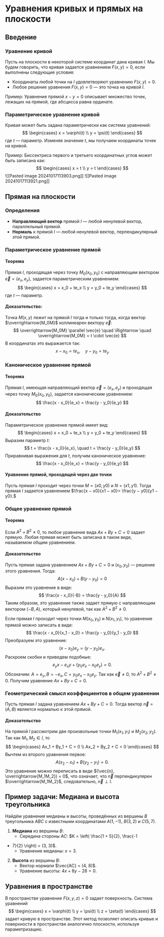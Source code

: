 # Уравнения кривых и прямых на плоскости

## Введение

### Уравнение кривой
Пусть на плоскости в некоторой системе координат дана кривая $l$. Мы будем говорить, что кривая задается уравнением $F(x, y) = 0$, если выполнены следующие условия:
- Координаты любой точки на $l$ удовлетворяют уравнению $F(x, y) = 0$.
- Любое решение уравнения $F(x, y) = 0$ — это точка на кривой $l$.

Пример: Уравнение прямой $x - y = 0$ описывает множество точек, лежащих на прямой, где абсцисса равна ординате.

### Параметрическое уравнение кривой
Кривая может быть задана параметрически как система уравнений:
$$
\begin{cases}
x = \varphi(t) \\
y = \psi(t)
\end{cases}
$$
где $t$ — параметр. Изменяя значение $t$, мы получаем координаты точек на кривой.

Пример: Биссектриса первого и третьего координатных углов может быть записана как:
$$
\begin{cases}
x = t \\
y = t
\end{cases}
$$
![[Pasted image 20241017113903.png]] ![[Pasted image 20241017113921.png]]
## Прямая на плоскости

### Определения

- **Направляющий вектор** прямой $l$ — любой ненулевой вектор, параллельный прямой.
- **Нормаль** к прямой $l$ — любой ненулевой вектор, перпендикулярный этой прямой.

### Параметрическое уравнение прямой

#### Теорема
Прямая $l$, проходящая через точку $M_0(x_0, y_0)$ с направляющим вектором $\vec{e} = (e_x, e_y)$, задается параметрическим уравнением:
$$
\begin{cases}
x = x_0 + te_x \\
y = y_0 + te_y
\end{cases}
$$
где $t$ — параметр.

#### Доказательство:
Точка $M(x, y)$ лежит на прямой $l$ тогда и только тогда, когда вектор $\overrightarrow{M_0M}$ коллинеарен вектору $\vec{e}$:
$$
\overrightarrow{M_0M} \parallel \vec{e} \quad \Rightarrow \quad \overrightarrow{M_0M} = t \cdot \vec{e}
$$
В координатах это выражается так:
$$
x - x_0 = te_x, \quad y - y_0 = te_y
$$

### Каноническое уравнение прямой

#### Теорема
Прямая $l$, имеющая направляющий вектор $\vec{e} = (e_x, e_y)$ и проходящая через точку $M_0(x_0, y_0)$, задается каноническим уравнением:
$$
\frac{x - x_0}{e_x} = \frac{y - y_0}{e_y}
$$

#### Доказательство
Параметрическое уравнение прямой имеет вид:
$$
\begin{cases}
x = x_0 + te_x \\
y = y_0 + te_y
\end{cases}
$$
Выразим параметр $t$:
$$
t = \frac{x - x_0}{e_x}, \quad t = \frac{y - y_0}{e_y}
$$
Приравнивая выражения для $t$, получим каноническое уравнение:
$$
\frac{x - x_0}{e_x} = \frac{y - y_0}{e_y}
$$
#### Уравнение прямой, проходящей через две точки
Пусть прямая $l$ проходит через точки $M = (x0, y0) \text{ и } N = (x1, y1).$ Тогда прямая $l$ задается уравнением $\frac{x − x0}{x1 − x0}= \frac{y − y0}{y1 − y0}.$
### Общее уравнение прямой

#### Теорема
Если $A^2 + B^2 \neq 0$, то любое уравнение вида $Ax + By + C = 0$ задает прямую. Любая прямая может быть записана в таком виде, называемом общим уравнением.

#### Доказательство
Пусть прямая задана уравнением $Ax + By + C = 0$ и $(x_0, y_0)$ — решение этого уравнения. Тогда:
$$
A(x - x_0) + B(y - y_0) = 0
$$
Выразим это уравнение в виде:
$$
\frac{x - x_0}{-B} = \frac{y - y_0}{A}
$$
Таким образом, это уравнение также задает прямую с направляющим вектором $(-B, A)$, который ненулевой, так как $A^2 + B^2 \neq 0$.

Если прямая $l$ проходит через точки $M(x_0, y_0)$ и $N(x_1, y_1)$, то уравнение прямой можно записать в виде:
$$
\frac{x - x_0}{x_1 - x_0} = \frac{y - y_0}{y_1 - y_0}
$$
Преобразуем это уравнение:
$$(x − x_0)e_y = (y − y_0)e_x.$$
Раскроем скобки и приведем подобные:
$$e_yx − e_xy + (y_0e_x − x_0e_y) = 0.$$
Обозначим: $A = e_y, B = −e_x, C = y_0e_x − x_0e_y.$ Так как $\vec{e} \neq 0$, то $A^2 + B^2 \neq 0$. Получим уравнение $Ax + By + C = 0$.

### Геометрический смысл коэффициентов в общем уравнении

Пусть прямая $l$ задана уравнением $Ax + By + C = 0$. Тогда вектор $\vec{n} = (A,B)$ является нормалью к этой прямой.

#### Доказательство
На прямой $l$ рассмотрим две произвольные точки $M_1(x_1,y_1)$ и $M_2(x_2,y_2)$. Так как $M_1, M_2 \in l$, то
$$
\begin{cases}
Ax_1 + By_1 + C = 0 \\
Ax_2 + By_2 + C = 0
\end{cases}
$$
Вычтем из второго уравнения первое:
$$
A(x_2 - x_1) + B(y_2 - y_1) = 0.
$$
Это уравнение можно переписать в виде $(\vec{n}, \overrightarrow{M_1M_2}) = 0$, что означает, что $\vec{n}$ перпендикулярен $\overrightarrow{M_1M_2}$, следовательно, $\vec{n} \perp l$.

## Пример задачи: Медиана и высота треугольника

Найдём уравнения медианы и высоты, проведённых из вершины $B$ треугольника $ABC$ с известными координатами $A(1, -1)$, $B(3, 2)$ и $C(5, 7)$.

1. **Медиана** из вершины $B$:
    - Середина стороны $AC$: $K = \left( \frac{1 + 5}{2}, \frac{-1

 + 7}{2} \right) = (3, 3)$.
    - Уравнение медианы: $x = 3$.

2. **Высота** из вершины $B$:
    - Вектор нормали $\vec{AC} = (4, 8)$.
    - Уравнение высоты: $4x + 8y - 28 = 0$.

## Уравнения в пространстве

В пространстве уравнение $F(x, y, z) = 0$ задает поверхность. Система уравнений
$$
\begin{cases}
x = \varphi(t) \\
y = \psi(t) \\
z = \zeta(t)
\end{cases}
$$
задает кривую в пространстве. Этот метод позволяет описать кривые и поверхности в пространстве аналогично плоскости, используя параметризацию.

